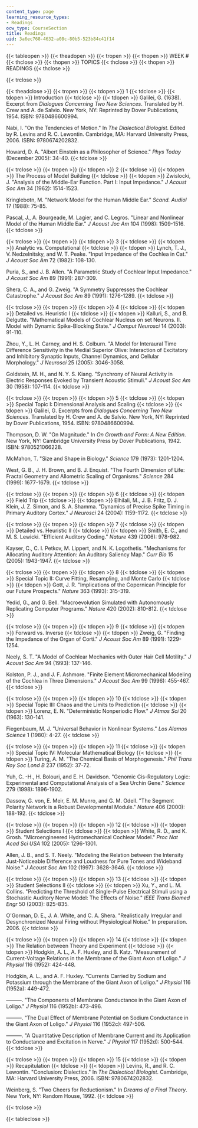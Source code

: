 ```yaml
---
content_type: page
learning_resource_types:
- Readings
ocw_type: CourseSection
title: Readings
uid: 3a6ec768-4632-a08c-80b5-523b84c41f14
---
```


{{< tableopen >}}
{{< theadopen >}}
{{< tropen >}}
{{< thopen >}}
WEEK #
{{< thclose >}}
{{< thopen >}}
TOPICS
{{< thclose >}}
{{< thopen >}}
READINGS
{{< thclose >}}

{{< trclose >}}

{{< theadclose >}}
{{< tropen >}}
{{< tdopen >}}
1
{{< tdclose >}}
{{< tdopen >}}
Introduction
{{< tdclose >}}
{{< tdopen >}}
Galilei, G. (1638). Excerpt from _Dialogues Concerning Two New Sciences_. Translated by H. Crew and A. de Salvio. New York, NY: Reprinted by Dover Publications, 1954. ISBN: 9780486600994.  
  
Nabi, I. "On the Tendencies of Motion." In _The Dialectical Biologist_. Edited by R. Levins and R. C. Lewontin. Cambridge, MA: Harvard University Press, 2006. ISBN: 9780674202832.  
  
Howard, D. A. "Albert Einstein as a Philosopher of Science." _Phys Today_ (December 2005): 34-40.
{{< tdclose >}}

{{< trclose >}}
{{< tropen >}}
{{< tdopen >}}
2
{{< tdclose >}}
{{< tdopen >}}
The Process of Model Building
{{< tdclose >}}
{{< tdopen >}}
Zwislocki, J. "Analysis of the Middle-Ear Function. Part I: Input Impedance." _J Acoust Soc Am_ 34 (1962): 1514-1523.  
  
Kringlebotn, M. "Network Model for the Human Middle Ear." _Scand. Audiol_ 17 (1988): 75-85.  
  
Pascal, J., A. Bourgeade, M. Lagier, and C. Legros. "Linear and Nonlinear Model of the Human Middle Ear." _J Acoust Joc Am_ 104 (1998): 1509-1516.
{{< tdclose >}}

{{< trclose >}}
{{< tropen >}}
{{< tdopen >}}
3
{{< tdclose >}}
{{< tdopen >}}
Analytic vs. Computational
{{< tdclose >}}
{{< tdopen >}}
Lynch, T. J., V. Nedzelnitsky, and W. T. Peake. "Input Impedance of the Cochlea in Cat." _J Acoust Soc Am_ 72 (1982): 108-130.  
  
Puria, S., and J. B. Allen. "A Parametric Study of Cochlear Input Impedance." _J Acoust Soc Am_ 89 (1991): 287-309.  
  
Shera, C. A., and G. Zweig. "A Symmetry Suppresses the Cochlear Catastrophe." _J Acoust Soc Am_ 89 (1991): 1276-1289.
{{< tdclose >}}

{{< trclose >}}
{{< tropen >}}
{{< tdopen >}}
4
{{< tdclose >}}
{{< tdopen >}}
Detailed vs. Heuristic I
{{< tdclose >}}
{{< tdopen >}}
Kalluri, S., and B. Delgutte. "Mathematical Models of Cochlear Nucleus on set Neurons. II. Model with Dynamic Spike-Blocking State." _J Comput Neurosci_ 14 (2003): 91-110.  
  
Zhou, Y., L. H. Carney, and H. S. Colburn. "A Model for Interaural Time Difference Sensitivity in the Medial Superior Olive: Interaction of Excitatory and Inhibitory Synaptic Inputs, Channel Dynamics, and Cellular Morphology." _J Neurosci_ 25 (2005): 3046-3058.  
  
Goldstein, M. H., and N. Y. S. Kiang. "Synchrony of Neural Activity in Electric Responses Evoked by Transient Acoustic Stimuli." _J Acoust Soc Am_ 30 (1958): 107-114.
{{< tdclose >}}

{{< trclose >}}
{{< tropen >}}
{{< tdopen >}}
5
{{< tdclose >}}
{{< tdopen >}}
Special Topic I: Dimensional Analysis and Scaling
{{< tdclose >}}
{{< tdopen >}}
Galilei, G. Excerpts from _Dialogues Concerning Two New Sciences_. Translated by H. Crew and A. de Salvio. New York, NY: Reprinted by Dover Publications, 1954. ISBN: 9780486600994.  
  
Thompson, D. W. "On Magnitude." In _On Growth and Form: A New Edition_. New York, NY: Cambridge University Press by Dover Publications, 1942. ISBN: 9780521066228.  
  
McMahon, T. "Size and Shape in Biology." _Science_ 179 (1973): 1201-1204.  
  
West, G. B., J. H. Brown, and B. J. Enquist. "The Fourth Dimension of Life: Fractal Geometry and Allometric Scaling of Organisms." _Science_ 284 (1999): 1677-1679.
{{< tdclose >}}

{{< trclose >}}
{{< tropen >}}
{{< tdopen >}}
6
{{< tdclose >}}
{{< tdopen >}}
Field Trip
{{< tdclose >}}
{{< tdopen >}}
Elhilali, M., J. B. Fritz, D. J. Klein, J. Z. Simon, and S. A. Shamma. "Dynamics of Precise Spike Timing in Primary Auditory Cortex." _J Neurosci_ 24 (2004): 1159-1172.
{{< tdclose >}}

{{< trclose >}}
{{< tropen >}}
{{< tdopen >}}
7
{{< tdclose >}}
{{< tdopen >}}
Detailed vs. Heuristic II
{{< tdclose >}}
{{< tdopen >}}
Smith, E. C., and M. S. Lewicki. "Efficient Auditory Coding." _Nature_ 439 (2006): 978-982.  
  
Kayser, C., C. I. Petkov, M. Lippert, and N. K. Logothetis. "Mechanisms for Allocating Auditory Attention: An Auditory Saliency Map." _Curr Bio_ 15 (2005): 1943-1947.
{{< tdclose >}}

{{< trclose >}}
{{< tropen >}}
{{< tdopen >}}
8
{{< tdclose >}}
{{< tdopen >}}
Special Topic II: Curve Fitting, Resampling, and Monte Carlo
{{< tdclose >}}
{{< tdopen >}}
Gott, J. R. "Implications of the Copernican Principle for our Future Prospects." _Nature_ 363 (1993): 315-319.  
  
Yedid, G., and G. Bell. "Macroevolution Simulated with Autonomously Replicating Computer Programs." _Nature_ 420 (2002): 810-812.
{{< tdclose >}}

{{< trclose >}}
{{< tropen >}}
{{< tdopen >}}
9
{{< tdclose >}}
{{< tdopen >}}
Forward vs. Inverse
{{< tdclose >}}
{{< tdopen >}}
Zweig, G. "Finding the Impedance of the Organ of Corti." _J Acoust Soc Am_ 89 (1991): 1229-1254.  
  
Neely, S. T. "A Model of Cochlear Mechanics with Outer Hair Cell Motility." _J Acoust Soc Am_ 94 (1993): 137-146.  
  
Kolston, P. J., and J. F. Ashmore. "Finite Element Micromechanical Modeling of the Cochlea in Three Dimensions." _J Acoust Soc Am_ 99 (1996): 455-467.
{{< tdclose >}}

{{< trclose >}}
{{< tropen >}}
{{< tdopen >}}
10
{{< tdclose >}}
{{< tdopen >}}
Special Topic III: Chaos and the Limits to Prediction
{{< tdclose >}}
{{< tdopen >}}
Lorenz, E. N. "Deterministic Nonperiodic Flow." _J Atmos Sci_ 20 (1963): 130-141.  
  
Fiegenbaum, M. J. "Universal Behavior in Nonlinear Systems." _Los Alamos Science_ 1 (1980): 4-27.
{{< tdclose >}}

{{< trclose >}}
{{< tropen >}}
{{< tdopen >}}
11
{{< tdclose >}}
{{< tdopen >}}
Special Topic IV: Molecular Mathematical Biology
{{< tdclose >}}
{{< tdopen >}}
Turing, A. M. "The Chemical Basis of Morphogenesis." _Phil Trans Roy Soc Lond B_ 237 (1952): 37-72.  
  
Yuh, C. -H., H. Bolouri, and E. H. Davidson. "Genomic Cis-Regulatory Logic: Experimental and Computational Analysis of a Sea Urchin Gene." _Science_ 279 (1998): 1896-1902.  
  
Dassow, G. von, E. Meir, E. M. Munro, and G. M. Odell. "The Segment Polarity Network is a Robust Developmental Module." _Nature_ 406 (2000): 188-192.
{{< tdclose >}}

{{< trclose >}}
{{< tropen >}}
{{< tdopen >}}
12
{{< tdclose >}}
{{< tdopen >}}
Student Selections I
{{< tdclose >}}
{{< tdopen >}}
White, R. D., and K. Grosh. "Microengineered Hydromechanical Cochlear Model." _Proc Nat Acad Sci USA_ 102 (2005): 1296-1301.  
  
Allen, J. B., and S. T. Neely. "Modeling the Relation between the Intensity Just-Noticeable Difference and Loudness for Pure Tones and Wideband Noise." _J Acoust Soc Am_ 102 (1997): 3628-3646.
{{< tdclose >}}

{{< trclose >}}
{{< tropen >}}
{{< tdopen >}}
13
{{< tdclose >}}
{{< tdopen >}}
Student Selections II
{{< tdclose >}}
{{< tdopen >}}
Xu, Y., and L. M. Collins. "Predicting the Threshold of Single-Pulse Electrical Stimuli using a Stochastic Auditory Nerve Model: The Effects of Noise." _IEEE Trans Biomed Engr_ 50 (2003): 825-835.  
  
O'Gorman, D. E., J. A. White, and C. A. Shera. "Realistically Irregular and Desynchronized Neural Firing without Physiological Noise." In preparation. 2006.
{{< tdclose >}}

{{< trclose >}}
{{< tropen >}}
{{< tdopen >}}
14
{{< tdclose >}}
{{< tdopen >}}
The Relation between Theory and Experiment
{{< tdclose >}}
{{< tdopen >}}
Hodgkin, A. L., A. F. Huxley, and B. Katz. "Measurement of Current-Voltage Relations in the Membrane of the Giant Axon of Loligo." _J Physiol_ 116 (1952): 424-448.  
  
Hodgkin, A. L., and A. F. Huxley. "Currents Carried by Sodium and Potassium through the Membrane of the Giant Axon of Loligo." _J Physiol_ 116 (1952a): 449-472.  
  
———. "The Components of Membrane Conductance in the Giant Axon of Loligo." _J Physiol_ 116 (1952b): 473-496.  
  
———. "The Dual Effect of Membrane Potential on Sodium Conductance in the Giant Axon of Loligo." _J Physiol_ 116 (1952c): 497-506.  
  
———. "A Quantitative Description of Membrane Current and its Application to Conductance and Excitation in Nerve." _J Physiol_ 117 (1952d): 500-544.
{{< tdclose >}}

{{< trclose >}}
{{< tropen >}}
{{< tdopen >}}
15
{{< tdclose >}}
{{< tdopen >}}
Recapitulation
{{< tdclose >}}
{{< tdopen >}}
Levins, R., and R. C. Lewontin. "Conclusion: Dialectics." In _The Dialectical Biologist_. Cambridge, MA: Harvard University Press, 2006. ISBN: 9780674202832.  
  
Weinberg, S. "Two Cheers for Reductionism." In _Dreams of a Final Theory_. New York, NY: Random House, 1992.
{{< tdclose >}}

{{< trclose >}}

{{< tableclose >}}